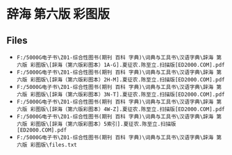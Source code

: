 # 辞海 第六版 彩图版

## Files

- `F:/5000G电子书\Z01-综合性图书(期刊 百科 字典)\词典与工具书\汉语字典\辞海 第六版 彩图版\[辞海（第六版彩图本）1A-G].夏征农.陈至立.扫描版[ED2000.COM].pdf`
- `F:/5000G电子书\Z01-综合性图书(期刊 百科 字典)\词典与工具书\汉语字典\辞海 第六版 彩图版\[辞海（第六版彩图本）2H-M].夏征农.陈至立.扫描版[ED2000.COM].pdf`
- `F:/5000G电子书\Z01-综合性图书(期刊 百科 字典)\词典与工具书\汉语字典\辞海 第六版 彩图版\[辞海（第六版彩图本）3N-T].夏征农.陈至立.扫描版[ED2000.COM].pdf`
- `F:/5000G电子书\Z01-综合性图书(期刊 百科 字典)\词典与工具书\汉语字典\辞海 第六版 彩图版\[辞海（第六版彩图本）4W-Z].夏征农.陈至立.扫描版[ED2000.COM].pdf`
- `F:/5000G电子书\Z01-综合性图书(期刊 百科 字典)\词典与工具书\汉语字典\辞海 第六版 彩图版\[辞海（第六版彩图本）5索引].夏征农.陈至立.扫描版[ED2000.COM].pdf`
- `F:/5000G电子书\Z01-综合性图书(期刊 百科 字典)\词典与工具书\汉语字典\辞海 第六版 彩图版\files.txt`
